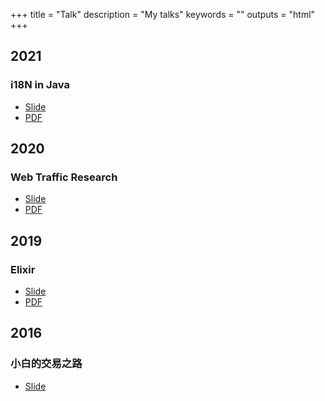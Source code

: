 +++
title = "Talk"
description = "My talks"
keywords = ""
outputs = "html"
+++

## 2021

### i18N in Java

- [Slide](https://talk.bmpi.dev/2021/i18n-java)
- [PDF](https://github.com/bmpi-dev/talk.bmpi.dev/raw/master/slides/2021/i18n_java/i18n_java.pdf)

## 2020

### Web Traffic Research

- [Slide](https://talk.bmpi.dev/2020/web-traffic-research)
- [PDF](https://github.com/bmpi-dev/talk.bmpi.dev/raw/master/slides/2020/web_traffic_research/web_traffic_research.pdf)

## 2019

### Elixir

- [Slide](https://talk.bmpi.dev/2019/elixir)
- [PDF](https://github.com/bmpi-dev/talk.bmpi.dev/raw/master/slides/2019/elixir/elixir.pdf)

## 2016

### 小白的交易之路

- [Slide](/money/road_to_trading/)
